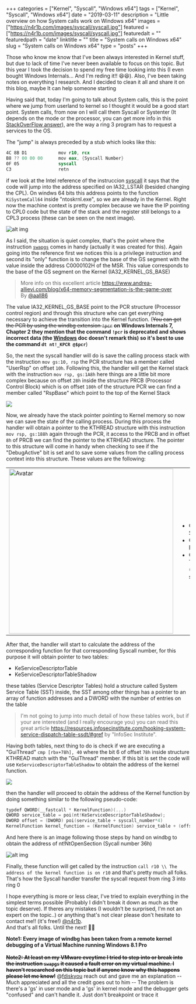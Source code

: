 +++
categories = ["Kernel", "Syscall", "Windows x64"]
tags = ["Kernel", "Syscall", "Windows x64"]
date = "2019-03-11"
description = "Little overview on how System calls work on Windows x64"
images = ["https://n4r1b.com/images/syscall/syscall.jpg"]
featured = ["https://n4r1b.com/images/syscall/syscall.jpg"]
featuredalt = ""
featuredpath = "date"
linktitle = ""
title = "System calls on Windows x64"
slug = "System calls on Windows x64"
type = "posts"
+++

Those who know me know that I've been always interested in Kernel stuff, but due to lack of time I've never been available to focus on this topic. But this year I took the decision to spend my free time looking into this (I even bought Windows Internals... And I'm reding it!! 😆😆). Also, I've been taking notes on everything I research. And I decided to clean it all and share it on this blog, maybe It can help someone starting

Having said that, today I'm going to talk about System calls, this is the point where we jump from userland to kernel so I thought it would be a good start point. System calls, from now on I will call them Syscall or Systenter (It depends on the mode or the processor, you can get more info in this [StackOverFlow answer](https://reverseengineering.stackexchange.com/a/16511)), are the way a ring 3 program has to request a services to the OS.

The "jump" is always preceded by a stub which looks like this:
```nasm
4C 8B D1            mov r10, rcx
B8 ?? 00 00 00      mov eax, {Syscall Number}
0F 05               syscall
C3                  retn
```
if we look at the Intel reference of the instruccion [syscall](https://www.felixcloutier.com/x86/syscall) it says that the code will jump into the address specified on IA32_LSTAR (besided changing the CPL). On windws 64 bits this address points to the function ```KiSystemCall64``` inside "ntoskrnl.exe", so we are already in the Kernel. Right now the machine context is pretty complex because we have the IP pointing to CPL0 code but the state of the stack and the register still belongs to a CPL3 process (these can be seen on the next image). 

![alt img](/images/syscall/enter_syscall.jpg "Syscall jump")

As I said, the situation is quiet complex, that's the point where the instruction [```swapgs```](https://www.felixcloutier.com/x86/swapgs) comes in handy (actually it was created for this). Again going into the reference first we notices this is a privilege instruction and second its "only" function is to change the base of the GS segment with the value inside the address C0000102H of the MSR. This value corresponds to the base of the GS segment on the Kernel (IA32_KERNEL_GS_BASE)

> More info on this excellent article  https://www.andrea-allievi.com/blog/x64-memory-segmentation-is-the-game-over <br/>By [@aall86](https://twitter.com/aall86)

The value IA32_KERNEL_GS_BASE point to the PCR structure (Processor control region) and through this structure whe can get everything necessary to achieve the transition into the Kernel function. (~~You can get the PCR by using the windbg extension ```!pcr```~~ **on Windows Internals 7, Chapter 2 they mention that the command ```!pcr``` is deprecated and shows incorrect data (the [Windows](https://docs.microsoft.com/en-us/windows-hardware/drivers/debugger/-pcr) doc doesn't remark this) so it's best to use the command ```dt nt!_KPCR @$pcr```**)

So, the next the syscall handler will do is save the calling process stack with the instruction ```mov gs:10, rsp``` the PCR structure has a member called "UserRsp" on offset ```10h```. Following this, the handler will get the Kernel stack with the instruction ```mov rsp, gs:1A8h``` here things are a little bit more complex because on offset ```28h``` inside the structure PRCB (Processor Control Block) which is on offset ```180h``` of the structure PCR we can find a member called "RspBase" which point to the top of the Kernel Stack

<img src="/images/syscall/kernel_stack.jpg" style="margin-left:auto; margin-right:auto"/>

Now, we already have the stack pointer pointing to Kernel memory so now we can save the state of the calling process. During this process the handler will obtain a pointer to the KTHREAD structure with this instruction ```mov rsp, gs:188h``` again through the PCR, it access to the PRCB and in offset ```8h``` of PRCB we can find the pointer to the KTRHEAD structure. The pointer to this structure will come in handy when checking to see if the "DebugActive" bit is set and to save some values from the calling process context into this structure. These values are the following:  

<table border="0">
 <tr>
    <td><img src="/images/syscall/kthread_values.jpg" style="width:450px"alt="Avatar"></td>
    <td>
        <ul>
            <li> Offset 80h: SystemCallNumber </li>
            <li> Offset 88h: FirstArgument </li>
            <li> Offset 90h: TrapFrame (KTRAP_FRAME struct) </li>
        </ul>
    </td>
 </tr>
</table>

After that, the handler will start to calculate the address of the corresponding function for that corresponding Syscall number, for this purpose it will obtain pointer to two tables:

-   KeServiceDescriptorTable
-   KeServiceDescriptorTableShadow

these tables (Service Descriptor Tables) hold a structure called System Service Table (SST) inside, the SST among other things has a pointer to an array of function addresses and a DWORD with the number of entries on the table

> I'm not going to jump into much detail of how these tables work, but if your are interested (and I really encourage you) you can read this great article https://resources.infosecinstitute.com/hooking-system-service-dispatch-table-ssdt/#gref by "InfoSec Institute".

Having both tables, next thing to do is check if we are executing a "GuiThread" ```cmp [rbx+78h], 40``` where the bit 6 of offset ```78h``` inside structure KTHREAD match with the "GuiThread" member. If this bit is set the code will use ```KeServiceDescriptorTableShadow``` to obtain the address of the kernel function.

<img src="/images/syscall/sdt.jpg" style="margin-left:auto; margin-right:auto"/>

then the handler will proceed to obtain the address of the Kernel function by doing something similar to the following pseudo-code:
```C
typdef QWORD(__fastcall * KernelFunction)(...)
QWORD service_table = poi(nt!KeServiceDescriptorTableShadow);
DWORD offset = (DWORD) poi(service_table + syscall_number*4)
KernelFunction kernel_function = (KernelFunction) service_table + (offset >> 4) 
```
And here there is an image following those steps by hand on windbg to obtain the address of nt!NtOpenSection (Sycall number 36h)

![alt img](/images/syscall/obtain_func.jpg "Get kernel function address")

Finally, these function will get called by the instruction ```call r10 \\ The address of the kernel function is on r10``` and that's pretty much all folks. That's how the Syscall handler transfer the syscall request from ring 3 into ring 0

I hope everything is more or less clear, I've tried to explain everything in the simplest terms possible (Probably I didn't break it down as much as the topic deserve). If theres any mistakes (I wouldn't be surprised, I'm not an expert on the topic..) or anything that's not clear please don't hesitate to contact me!! (it's free!) [@n4r1b](https://www.twitter.com/n4r1b). <br/>
And that's all folks. Until the next! 🤪🤪

**Note1: Every image of windbg has been taken from a remote kernel debugging of a Virtual Machine running Windows 8.1 Pro**<br/><br/>
**~~Note2: At least on my VMware eveytime I tried to step into or break into the instruction ```swapgs``` it caused a fault error on my virtual machine. I haven't researched on this topic but if anyone know why this happens please let me know!~~** @[fdiskyou](https://twitter.com/fdiskyou) reach out and gave me an explanation -- Much appreciated and all the credit goes out to him -- The problem is there's a 'gs' in user mode and a 'gs' in kernel mode and the debugger gets "confused" and can't handle it. Just don't breakpoint or trace it